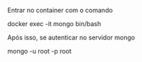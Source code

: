 Entrar no container com o comando

docker exec -it mongo bin/bash

Após isso, se autenticar no servidor mongo

mongo -u root -p root